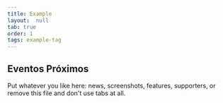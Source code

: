 ```yaml
---
title: Example
layout:  null
tab: true
order: 1
tags: example-tag
---
```


## Eventos Próximos

Put whatever you like here: news, screenshots, features, supporters, or remove this file and don't use tabs at all.
